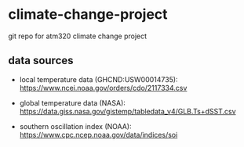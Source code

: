 # climate-change-project
git repo for atm320 climate change project

## data sources
* local temperature data (GHCND:USW00014735):
https://www.ncei.noaa.gov/orders/cdo/2117334.csv

* global temperature data (NASA):
https://data.giss.nasa.gov/gistemp/tabledata_v4/GLB.Ts+dSST.csv

* southern oscillation index (NOAA):
https://www.cpc.ncep.noaa.gov/data/indices/soi